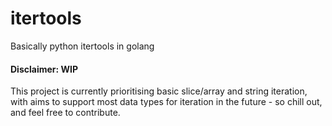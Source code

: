 # itertools
Basically python itertools in golang

#### Disclaimer: WIP
This project is currently prioritising basic slice/array and string iteration, with aims to support most data types for iteration in the future - so chill out, and feel free to contribute.
